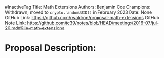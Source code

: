 #InactiveTag
Title: Math Extensions
Authors: Benjamin Coe
Champions: Withdrawn; moved to `crypto.randomUUID()` in February 2023
Date: None
GitHub Link: https://github.com/rwaldron/proposal-math-extensions
GitHub Note Link: https://github.com/tc39/notes/blob/HEAD/meetings/2016-07/jul-26.md#9iie-math-extensions

# Proposal Description:
